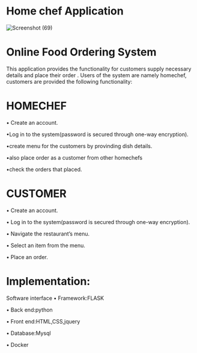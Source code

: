 # Home chef Application
![Screenshot (69)](https://user-images.githubusercontent.com/62648927/118856231-599e2700-b8f4-11eb-93e8-1497ad71ae15.png)

# Online Food Ordering System
This application provides the functionality for customers supply necessary details and place their order . Users of the system are  namely homechef, customers are  provided the following functionality:



# HOMECHEF


 • Create an account. 
 
 
 •Log in to the system(password is secured through  one-way encryption).
 
 
 •create menu for the customers by provinding dish details.
 
 
 •also place order as a customer from other homechefs
 
 
 •check the orders that placed.
 
 # CUSTOMER
 
 
 • Create an account.  
 
 
• Log in to the system(password is secured through  one-way encryption).


 • Navigate the restaurant’s menu.
 
 
• Select an item from the menu.


• Place an order. 

# Implementation:
Software interface
•	Framework:FLASK


•	Back end:python


•	Front end:HTML,CSS,jquery


• Database:Mysql


• Docker





